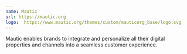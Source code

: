 ```yaml
---
name: Mautic
url: https://mautic.org
logo:  https://www.mautic.org/themes/custom/mauticorg_base/logo.svg
---
```

Mautic enables brands to integrate and personalize all their digital properties and channels into a seamless customer experience. 